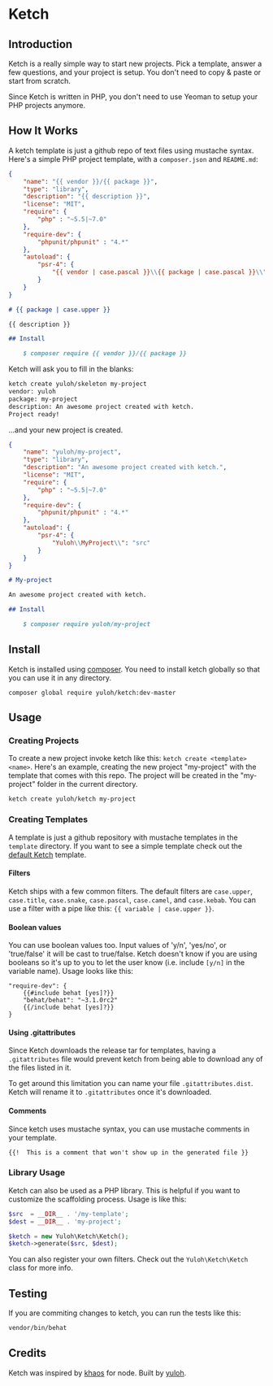 # Ketch

## Introduction

Ketch is a really simple way to start new projects.  Pick a template, answer a few questions, and your project is setup.  You don't need to copy & paste or start from scratch.

Since Ketch is written in PHP, you don't need to use Yeoman to setup your PHP projects anymore.

## How It Works

A ketch template is just a github repo of text files using mustache syntax.  Here's a simple PHP project template, with a `composer.json` and `README.md`:

```json
{
    "name": "{{ vendor }}/{{ package }}",
    "type": "library",
    "description": "{{ description }}",
    "license": "MIT",
    "require": {
        "php" : "~5.5|~7.0"
    },
    "require-dev": {
        "phpunit/phpunit" : "4.*"
    },
    "autoload": {
        "psr-4": {
            "{{ vendor | case.pascal }}\\{{ package | case.pascal }}\\": "src"
        }
    }
}
```

```markdown
# {{ package | case.upper }}

{{ description }}

## Install

    $ composer require {{ vendor }}/{{ package }}
```

Ketch will ask you to fill in the blanks:

```bash
ketch create yuloh/skeleton my-project
vendor: yuloh
package: my-project
description: An awesome project created with ketch.
Project ready!
```

...and your new project is created.

```json
{
    "name": "yuloh/my-project",
    "type": "library",
    "description": "An awesome project created with ketch.",
    "license": "MIT",
    "require": {
        "php" : "~5.5|~7.0"
    },
    "require-dev": {
        "phpunit/phpunit" : "4.*"
    },
    "autoload": {
        "psr-4": {
            "Yuloh\\MyProject\\": "src"
        }
    }
}
```

```markdown
# My-project

An awesome project created with ketch.

## Install

    $ composer require yuloh/my-project
```

## Install

Ketch is installed using [composer](https://getcomposer.org/).  You need to install ketch globally so that you can use it in any directory.

```
composer global require yuloh/ketch:dev-master
```

## Usage

### Creating Projects

To create a new project invoke ketch like this: `ketch create <template> <name>`.  Here's an example, creating the new project  "my-project" with the template that comes with this repo.  The project will be created in the "my-project" folder in the current directory.

```
ketch create yuloh/ketch my-project
```

### Creating Templates

A template is just a github repository with mustache templates in the `template` directory.  If you want to see a simple template check out the [default Ketch](./template) template.

#### Filters

Ketch ships with a few common filters.  The default filters are `case.upper`, `case.title`, `case.snake`, `case.pascal`, `case.camel`, and `case.kebab`.  You can use a filter with a pipe like this: `{{ variable | case.upper }}`.

#### Boolean values

You can use boolean values too.  Input values of 'y/n', 'yes/no', or 'true/false' it will be cast to true/false.  Ketch doesn't know if you are using booleans so it's up to you to let the user know (i.e. include `[y/n]` in the variable name).  Usage looks like this:

```
"require-dev": {
    {{#include behat [yes]?}}
    "behat/behat": "~3.1.0rc2"
    {{/include behat [yes]?}}
}
```

#### Using .gitattributes

Since Ketch downloads the release tar for templates, having a `.gitattributes` file would prevent ketch from being able to download any of the files listed in it.

To get around this limitation you can name your file `.gitattributes.dist`.  Ketch will rename it to `.gitattributes` once it's downloaded.

#### Comments

Since ketch uses mustache syntax, you can use mustache comments in your template.

```
{{!  This is a comment that won't show up in the generated file }}
```

### Library Usage

Ketch can also be used as a PHP library.  This is helpful if you want to customize the scaffolding process.  Usage is like this:

```php
$src  = __DIR__ . '/my-template';
$dest = __DIR__ . 'my-project';

$ketch = new Yuloh\Ketch\Ketch();
$ketch->generate($src, $dest);
```

You can also register your own filters.  Check out the `Yuloh\Ketch\Ketch` class for more info.

## Testing

If you are commiting changes to ketch, you can run the tests like this:

```bash
vendor/bin/behat
```

## Credits

Ketch was inspired by [khaos](http://khaos.io/) for node.  Built by [yuloh](https://twitter.com/__yuloh).
